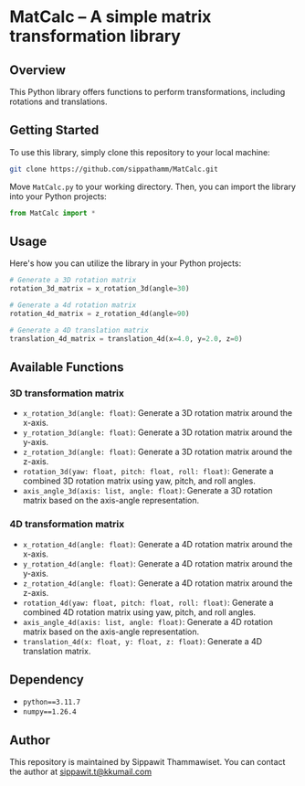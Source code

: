 # MatCalc &ndash; A simple matrix transformation library

## Overview

This Python library offers functions to perform transformations, 
including rotations and translations.

## Getting Started

To use this library, simply clone this repository to your local machine:

```bash
git clone https://github.com/sippathamm/MatCalc.git
```

Move `MatCalc.py` to your working directory. Then, you can import the library into your Python projects:

```python
from MatCalc import *
```

## Usage

Here's how you can utilize the library in your Python projects:

```python
# Generate a 3D rotation matrix
rotation_3d_matrix = x_rotation_3d(angle=30)

# Generate a 4d rotation matrix
rotation_4d_matrix = z_rotation_4d(angle=90)

# Generate a 4D translation matrix
translation_4d_matrix = translation_4d(x=4.0, y=2.0, z=0)
```

## Available Functions

### 3D transformation matrix

- `x_rotation_3d(angle: float)`: Generate a 3D rotation matrix around the x-axis.
- `y_rotation_3d(angle: float)`: Generate a 3D rotation matrix around the y-axis.
- `z_rotation_3d(angle: float)`: Generate a 3D rotation matrix around the z-axis.
- `rotation_3d(yaw: float, pitch: float, roll: float)`: Generate a combined 3D rotation matrix using yaw, pitch, and roll angles.
- `axis_angle_3d(axis: list, angle: float)`: Generate a 3D rotation matrix based on the axis-angle representation.

### 4D transformation matrix

- `x_rotation_4d(angle: float)`: Generate a 4D rotation matrix around the x-axis.
- `y_rotation_4d(angle: float)`: Generate a 4D rotation matrix around the y-axis.
- `z_rotation_4d(angle: float)`: Generate a 4D rotation matrix around the z-axis.
- `rotation_4d(yaw: float, pitch: float, roll: float)`: Generate a combined 4D rotation matrix using yaw, pitch, and roll angles.
- `axis_angle_4d(axis: list, angle: float)`: Generate a 4D rotation matrix based on the axis-angle representation.
- `translation_4d(x: float, y: float, z: float)`: Generate a 4D translation matrix.

## Dependency

- `python==3.11.7`
- `numpy==1.26.4`

## Author

This repository is maintained by Sippawit Thammawiset. You can contact the author at sippawit.t@kkumail.com
